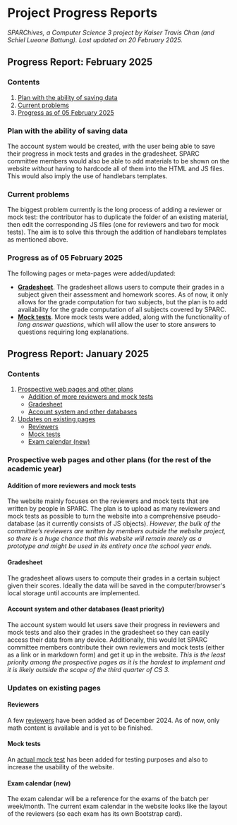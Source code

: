 # Project Progress Reports
*_SPARChives_, a Computer Science 3 project by Kaiser Travis Chan (and Schiel Lueone Battung). Last updated on 20 February 2025.*

## Progress Report: February 2025

### Contents
1. [Plan with the ability of saving data](#plan-with-the-ability-of-saving-data)
2. [Current problems](#current-problems)
3. [Progress as of 05 February 2025](#progress-as-of-05-february-2025)

### Plan with the ability of saving data

The account system would be created, with the user being able to save their progress in mock tests and grades in the gradesheet. SPARC committee members would also be able to add materials to be shown on the website *without* having to hardcode all of them into the HTML and JS files. This would also imply the use of handlebars templates.

### Current problems

The biggest problem currently is the long process of adding a reviewer or mock test: the contributor has to duplicate the folder of an existing material, then edit the corresponding JS files (one for reviewers and two for mock tests). The aim is to solve this through the addition of handlebars templates as mentioned above.

### Progress as of 05 February 2025

The following pages or meta-pages were added/updated:
- **[Gradesheet](https://mathematicalcoder.github.io/sparchives/public/gradesheet/)**. The gradesheet allows users to compute their grades in a subject given their assessment and homework scores. As of now, it only allows for the grade computation for two subjects, but the plan is to add availability for the grade computation of all subjects covered by SPARC.
- **[Mock tests](https://mathematicalcoder.github.io/sparchives/public/mocktests/)**. More mock tests were added, along with the functionality of *long answer questions*, which will allow the user to store answers to questions requiring long explanations.

## Progress Report: January 2025

### Contents
1. [Prospective web pages and other plans](#prospective-web-pages-and-other-plans-for-the-rest-of-the-academic-year)
   - [Addition of more reviewers and mock tests](#addition-of-more-reviewers-and-mock-tests)
   - [Gradesheet](#gradesheet)
   - [Account system and other databases](#account-system-and-other-databases-least-priority)
2. [Updates on existing pages](#updates-on-existing-pages)
   - [Reviewers](#reviewers)
   - [Mock tests](#mock-tests)
   - [Exam calendar (new)](#exam-calendar-new)
### Prospective web pages and other plans (for the rest of the academic year)
#### Addition of more reviewers and mock tests
The website mainly focuses on the reviewers and mock tests that are written by people in SPARC. The plan is to upload as many reviewers and mock tests as possible to turn the website into a comprehensive pseudo-database (as it currently consists of JS objects). _However, the bulk of the committee’s reviewers are written by members outside the website project, so there is a huge chance that this website will remain merely as a prototype and might be used in its entirety once the school year ends._
#### Gradesheet
The gradesheet allows users to compute their grades in a certain subject given their scores. Ideally the data will be saved in the computer/browser's local storage until accounts are implemented.
#### Account system and other databases (least priority)
The account system would let users save their progress in reviewers and mock tests and also their grades in the gradesheet so they can easily access their data from any device. Additionally, this would let SPARC committee members contribute their own reviewers and mock tests (either as a link or in markdown form) and get it up in the website. _This is the least priority among the prospective pages as it is the hardest to implement and it is likely outside the scope of the third quarter of CS 3._
### Updates on existing pages
#### Reviewers
A few [reviewers](https://wdprojsrbattungchan.glitch.me/reviewers) have been added as of December 2024. As of now, only math content is available and is yet to be finished.
#### Mock tests
An [actual mock test](https://wdprojsrbattungchan.glitch.me/mocktests/math3/stepfunc/) has been added for testing purposes and also to increase the usability of the website.
#### Exam calendar (new)
The exam calendar will be a reference for the exams of the batch per week/month. The current exam calendar in the website looks like the layout of the reviewers (so each exam has its own Bootstrap card).
